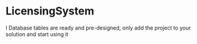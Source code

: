 # LicensingSystem
I Database tables are ready and pre-designed, only add the project to your solution and start using it
